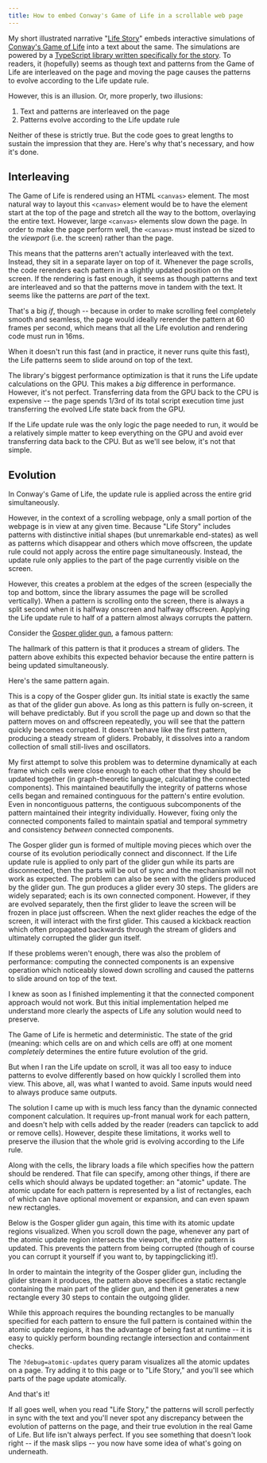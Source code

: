 ```yaml
---
title: How to embed Conway's Game of Life in a scrollable web page
---
```


My short illustrated narrative "[Life Story](/projects/lifestory/version/1)" embeds interactive simulations of [Conway's Game of Life](https://en.wikipedia.org/wiki/Conway%27s_Game_of_Life) into a text about the same. The simulations are powered by a [TypeScript library written specifically
for the story](https://github.com/justinmanley/lifescroll). To readers, it (hopefully) seems as though text and patterns from the Game of Life are interleaved on the page and moving the page causes the patterns to evolve according to the Life update rule.

However, this is an illusion. Or, more properly, two illusions:

1. Text and patterns are interleaved on the page
2. Patterns evolve according to the Life update rule

Neither of these is strictly true. But the code goes to great lengths to sustain the impression that they are. Here's why that's necessary, and how it's done.

## Interleaving

The Game of Life is rendered using an HTML `<canvas>` element. The most natural way to layout this `<canvas>` element would be to have the element start at the top of the page and stretch all the way to the bottom, overlaying the entire text. However, large `<canvas>` elements slow down the page. In order to make the page perform well, the `<canvas>` must instead be sized to the _viewport_ (i.e. the screen) rather than the page.

This means that the patterns aren't actually interleaved with the text. Instead, they sit in a separate layer on top of it. Whenever the page scrolls, the code rerenders each pattern in a slightly updated position on the screen. If the rendering is fast enough, it seems as though patterns and text are interleaved and so that the patterns move in tandem with the text. It seems like the patterns are _part_ of the text.

That's a big _if_, though -- because in order to make scrolling feel completely smooth and seamless, the page would ideally rerender the pattern at 60 frames per second, which means that all the Life evolution and rendering code must run in 16ms.

When it doesn't run this fast (and in practice, it never runs quite this fast), the Life patterns seem to slide around on top of the text.

The library's biggest performance optimization is that it runs the Life update calculations on the GPU. This makes a _big_ difference in performance. However, it's not perfect. Transferring data from the GPU back to the CPU is expensive -- the page spends 1/3rd of its total script execution time just transferring the evolved Life state back from the GPU.

If the Life update rule was the only logic the page needed to run, it would be a relatively simple matter to keep everything on the GPU and avoid ever transferring data back to the CPU. But as we'll see below, it's not that simple.

## Evolution

In Conway's Game of Life, the update rule is applied across the entire grid simultaneously.

However, in the context of a scrolling webpage, only a small portion of the webpage is in view at any given time. Because "Life Story" includes patterns with distinctive initial shapes (but unremarkable end-states) as well as patterns which disappear and others which move offscreen, the update rule could not apply across the entire page simultaneously. Instead, the update rule only applies to the part of the page currently visible on the screen.

However, this creates a problem at the edges of the screen (especially the top and bottom, since the library assumes the page will be scrolled vertically). When a pattern is scrolling onto the screen, there is always a split second when it is halfway onscreen and halfway offscreen. Applying the Life update rule to half of a pattern almost always corrupts the pattern.

Consider the [Gosper glider gun](https://conwaylife.com/wiki/Gosper_glider_gun), a famous pattern:

<pattern-anchor src=./patterns/gosper-glider-gun.rle></pattern-anchor>

The hallmark of this pattern is that it produces a stream of gliders. The pattern above exhibits this expected behavior because the entire pattern is being updated simultaneously.

Here's the same pattern again.

<pattern-anchor src=./patterns/gosper-glider-gun-without-atomic-update.rle></pattern-anchor>

This is a copy of the Gosper glider gun. Its initial state is exactly the same as that of the glider gun above. As long as this pattern is fully on-screen, it will behave predictably. But if you scroll the page up and down so that the pattern moves on and offscreen repeatedly, you will see that the pattern quickly becomes corrupted. It doesn't behave like the first pattern, producing a steady stream of gliders. Probably, it dissolves into a random collection of small still-lives and oscillators.

My first attempt to solve this problem was to determine dynamically at each frame which cells were close enough to each other that they should be updated together (in graph-theoretic language, calculating the connected components). This maintained beautifully the integrity of patterns whose cells began and remained continguous for the pattern's entire evolution. Even in noncontiguous patterns, the contiguous subcomponents of the pattern maintained their integrity individually. However, fixing only the connected components failed to maintain spatial and temporal symmetry and consistency _between_ connected components. 

The Gosper glider gun is formed of multiple moving pieces which over the course of its evolution periodically connect and disconnect. If the Life update rule is applied to only part of the glider gun while its parts are disconnected, then the parts will be out of sync and the mechanism will not work as expected. The problem can also be seen with the gliders produced by the glider gun. The gun produces a glider every 30 steps. The gliders are widely separated; each is its own connected component. However, if they are evolved separately, then the first glider to leave the screen will be frozen in place just offscreen. When the next glider reaches the edge of the screen, it will interact with the first glider. This caused a kickback reaction which often propagated backwards through the stream of gliders and ultimately corrupted the glider gun itself.


<pattern-anchor src=./patterns/gosper-glider-gun-with-partial-atomic-update.rle></pattern-anchor>

If these problems weren't enough, there was also the problem of performance: computing the connected components is an expensive operation which noticeably slowed down scrolling and caused the patterns to slide around on top of the text.

I knew as soon as I finished implementing it that the connected component approach would not work. But this initial implementation helped me understand more clearly the aspects of Life any solution would need to preserve.

The Game of Life is hermetic and deterministic. The state of the grid (meaning: which cells are on and which cells are off) at one moment _completely_ determines the entire future evolution of the grid.

But when I ran the Life update on scroll, it was all too easy to induce patterns to evolve differently based on how quickly I scrolled them into view. This above, all, was what I wanted to avoid. Same inputs would need to always produce same outputs.

The solution I came up with is much less fancy than the dynamic connected component calculation. It requires up-front manual work for each pattern, and doesn't help with cells added by the reader (readers can <span class="tappable">tap</span><span class="clickable">click</span> to add or remove cells). However, despite these limitations, it works well to preserve the illusion that the whole grid is evolving according to the Life rule.

Along with the cells, the library loads a file which specifies how the pattern should be rendered. That file can specify, among other things, if there are cells which should always be updated together: an "atomic" update. The atomic update for each pattern is represented by a list of rectangles, each of which can have optional movement or expansion, and can even spawn new rectangles.

Below is the Gosper glider gun again, this time with its atomic update regions visualized. When you scroll down the page, whenever any part of the atomic update region intersects the viewport, the _entire_ pattern is updated. This prevents the pattern from being corrupted (though of course you can corrupt it yourself if you want to, by <span class="tappable">tapping</span><span class="clickable">clicking</span> it!).

<pattern-anchor src=./patterns/gosper-glider-gun-with-atomic-update-visualized.rle></pattern-anchor>

In order to maintain the integrity of the Gosper glider gun, including the glider stream it produces, the pattern above specifices a static rectangle containing the main part of the glider gun, and then it generates a new rectangle every 30 steps to contain the outgoing glider.

While this approach requires the bounding rectangles to be manually specified for each pattern to ensure the full pattern is contained within the atomic update regions, it has the advantage of being fast at runtime -- it is easy to quickly perform bounding rectangle intersection and containment checks.

The `?debug=atomic-updates` query param visualizes all the atomic updates on a page. Try adding it to this page or to "Life Story," and you'll see which parts of the page update atomically.

And that's it!

If all goes well, when you read "Life Story," the patterns will scroll perfectly in sync with the text and you'll never spot any discrepancy between the evolution of patterns on the page, and their true evolution in the real Game of Life. But life isn't always perfect. If you see something that doesn't look right -- if the mask slips -- you now have some idea of what's going on underneath.
